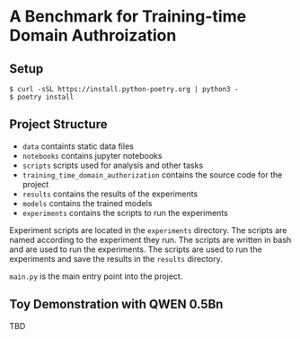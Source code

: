 # A Benchmark for Training-time Domain Authroization

## Setup
```
$ curl -sSL https://install.python-poetry.org | python3 -
$ poetry install
```

## Project Structure
- `data` containts static data files
- `notebooks` contains jupyter notebooks
- `scripts` scripts used for analysis and other tasks
- `training_time_domain_authorization` contains the source code for the project
- `results` contains the results of the experiments
- `models` contains the trained models
- `experiments` contains the scripts to run the experiments

Experiment scripts are located in the `experiments` directory. The scripts are named according to the experiment they run. The scripts are written in bash and are used to run the experiments. The scripts are used to run the experiments and save the results in the `results` directory. 

`main.py` is the main entry point into the project.

## Toy Demonstration with QWEN 0.5Bn 

TBD


